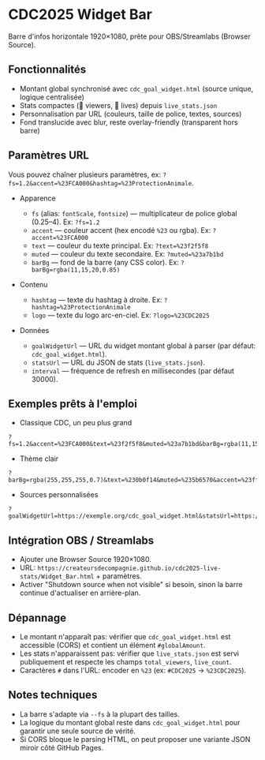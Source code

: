# CDC2025 Widget Bar

Barre d'infos horizontale 1920×1080, prête pour OBS/Streamlabs (Browser Source).

## Fonctionnalités
- Montant global synchronisé avec `cdc_goal_widget.html` (source unique, logique centralisée)
- Stats compactes (👥 viewers, 🔴 lives) depuis `live_stats.json`
- Personnalisation par URL (couleurs, taille de police, textes, sources)
- Fond translucide avec blur, reste overlay-friendly (transparent hors barre)

## Paramètres URL
Vous pouvez chaîner plusieurs paramètres, ex: `?fs=1.2&accent=%23FCA000&hashtag=%23ProtectionAnimale`.

- Apparence
  - `fs` (alias: `fontScale`, `fontsize`) — multiplicateur de police global (0.25–4). Ex: `?fs=1.2`
  - `accent` — couleur accent (hex encodé `%23` ou rgba). Ex: `?accent=%23FCA000`
  - `text` — couleur du texte principal. Ex: `?text=%23f2f5f8`
  - `muted` — couleur du texte secondaire. Ex: `?muted=%23a7b1bd`
  - `barBg` — fond de la barre (any CSS color). Ex: `?barBg=rgba(11,15,20,0.85)`

- Contenu
  - `hashtag` — texte du hashtag à droite. Ex: `?hashtag=%23ProtectionAnimale`
  - `logo` — texte du logo arc-en-ciel. Ex: `?logo=%23CDC2025`

- Données
  - `goalWidgetUrl` — URL du widget montant global à parser (par défaut: `cdc_goal_widget.html`).
  - `statsUrl` — URL du JSON de stats (`live_stats.json`).
  - `interval` — fréquence de refresh en millisecondes (par défaut 30000).

## Exemples prêts à l'emploi
- Classique CDC, un peu plus grand
```
?fs=1.2&accent=%23FCA000&text=%23f2f5f8&muted=%23a7b1bd&barBg=rgba(11,15,20,0.85)&hashtag=%23ProtectionAnimale&logo=%23CDC2025&interval=15000
```

- Thème clair
```
?barBg=rgba(255,255,255,0.7)&text=%230b0f14&muted=%235b6570&accent=%23ff6600&fs=1.1
```

- Sources personnalisées
```
?goalWidgetUrl=https://exemple.org/cdc_goal_widget.html&statsUrl=https://exemple.org/live_stats.json&interval=10000
```

## Intégration OBS / Streamlabs
- Ajouter une Browser Source 1920×1080.
- URL: `https://createursdecompagnie.github.io/cdc2025-live-stats/Widget_Bar.html` + paramètres.
- Activer "Shutdown source when not visible" si besoin, sinon la barre continue d'actualiser en arrière-plan.

## Dépannage
- Le montant n'apparaît pas: vérifier que `cdc_goal_widget.html` est accessible (CORS) et contient un élément `#globalAmount`.
- Les stats n'apparaissent pas: vérifier que `live_stats.json` est servi publiquement et respecte les champs `total_viewers`, `live_count`.
- Caractères `#` dans l'URL: encoder en `%23` (ex: `#CDC2025` -> `%23CDC2025`).

## Notes techniques
- La barre s'adapte via `--fs` à la plupart des tailles.
- La logique du montant global reste dans `cdc_goal_widget.html` pour garantir une seule source de vérité.
- Si CORS bloque le parsing HTML, on peut proposer une variante JSON miroir côté GitHub Pages.
